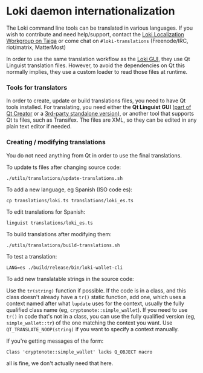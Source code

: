 Loki daemon internationalization
==================================

The Loki command line tools can be translated in various languages. If you wish to contribute and need help/support, contact the [Loki Localization Workgroup on Taiga](https://taiga.getloki.org/project/erciccione-loki-localization/) or come chat on `#loki-translations` (Freenode/IRC, riot/matrix, MatterMost)

In order to use the same translation workflow as the [Loki GUI](https://github.com/loki-project/loki-gui), they use Qt Linguist translation files.  However, to avoid the dependencies on Qt this normally implies, they use a custom loader to read those files at runtime.

### Tools for translators

In order to create, update or build translations files, you need to have Qt tools installed. For translating, you need either the **Qt Linguist GUI** ([part of Qt Creator](https://www.qt.io/download) or a [3rd-party standalone version](https://github.com/lelegard/qtlinguist-installers/releases)), or another tool that supports Qt ts files, such as Transifex.  The files are XML, so they can be edited in any plain text editor if needed.

### Creating / modifying translations

You do not need anything from Qt in order to use the final translations.

To update ts files after changing source code:

    ./utils/translations/update-translations.sh

To add a new language, eg Spanish (ISO code es):

    cp translations/loki.ts translations/loki_es.ts

To edit translations for Spanish:

    linguist translations/loki_es.ts

To build translations after modifying them:

    ./utils/translations/build-translations.sh

To test a translation:

    LANG=es ./build/release/bin/loki-wallet-cli

To add new translatable strings in the source code:

Use the `tr(string)` function if possible. If the code is in a class, and this class doesn't already have a `tr()` static function, add one, which uses a context named after what `lupdate` uses for the context, usually the fully qualified class name (eg, `cryptonote::simple_wallet`).  If you need to use `tr()` in code that's not in a class, you can use the fully qualified version (eg, `simple_wallet::tr`) of the one matching the context you want. Use `QT_TRANSLATE_NOOP(string)` if you want to specify a context manually.

If you're getting messages of the form:

    Class 'cryptonote::simple_wallet' lacks Q_OBJECT macro

all is fine, we don't actually need that here.
